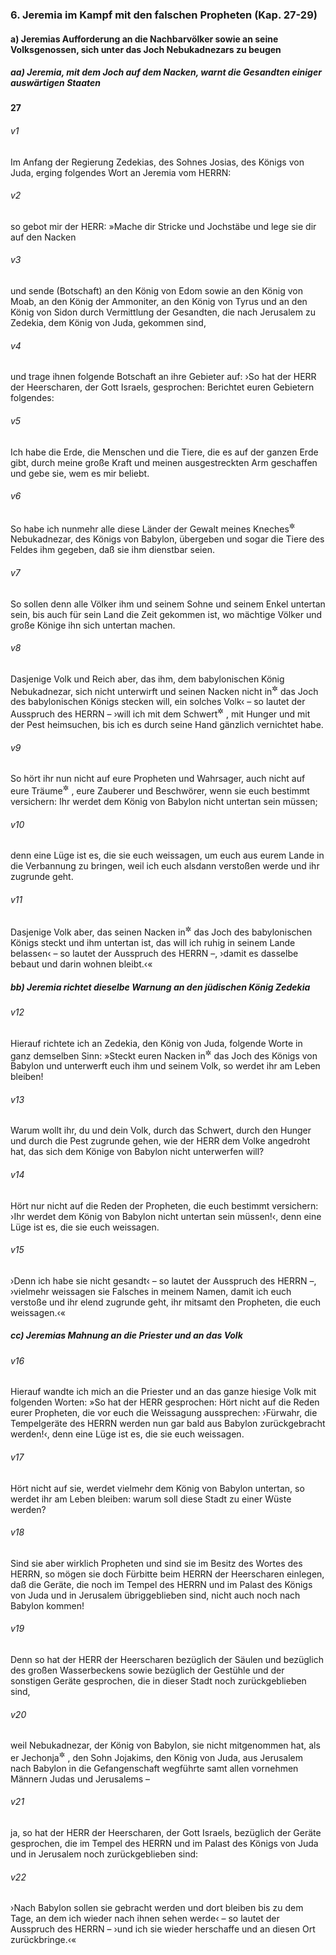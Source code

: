 ### 6. Jeremia im Kampf mit den falschen Propheten (Kap. 27-29)

#### a) Jeremias Aufforderung an die Nachbarvölker sowie an seine Volksgenossen, sich unter das Joch Nebukadnezars zu beugen

##### aa) Jeremia, mit dem Joch auf dem Nacken, warnt die Gesandten einiger auswärtigen Staaten

__27__

###### v1
Im Anfang der Regierung Zedekias, des Sohnes Josias, des Königs von Juda, erging folgendes Wort an Jeremia vom HERRN:

###### v2
so gebot mir der HERR: »Mache dir Stricke und Jochstäbe und lege sie dir auf den Nacken

###### v3
und sende (Botschaft) an den König von Edom sowie an den König von Moab, an den König der Ammoniter, an den König von Tyrus und an den König von Sidon durch Vermittlung der Gesandten, die nach Jerusalem zu Zedekia, dem König von Juda, gekommen sind,

###### v4
und trage ihnen folgende Botschaft an ihre Gebieter auf: ›So hat der HERR der Heerscharen, der Gott Israels, gesprochen: Berichtet euren Gebietern folgendes:

###### v5
Ich habe die Erde, die Menschen und die Tiere, die es auf der ganzen Erde gibt, durch meine große Kraft und meinen ausgestreckten Arm geschaffen und gebe sie, wem es mir beliebt.

###### v6
So habe ich nunmehr alle diese Länder der Gewalt meines Kneches<sup title="oder: Dieners">&#x2732;</sup>
 Nebukadnezar, des Königs von Babylon, übergeben und sogar die Tiere des Feldes ihm gegeben, daß sie ihm dienstbar seien.

###### v7
So sollen denn alle Völker ihm und seinem Sohne und seinem Enkel untertan sein, bis auch für sein Land die Zeit gekommen ist, wo mächtige Völker und große Könige ihn sich untertan machen.

###### v8
Dasjenige Volk und Reich aber, das ihm, dem babylonischen König Nebukadnezar, sich nicht unterwirft und seinen Nacken nicht in<sup title="oder: unter">&#x2732;</sup>
 das Joch des babylonischen Königs stecken will, ein solches Volk‹ – so lautet der Ausspruch des HERRN – ›will ich mit dem Schwert<sup title="= Krieg">&#x2732;</sup>
, mit Hunger und mit der Pest heimsuchen, bis ich es durch seine Hand gänzlich vernichtet habe.

###### v9
So hört ihr nun nicht auf eure Propheten und Wahrsager, auch nicht auf eure Träume<sup title="oder: Träumer">&#x2732;</sup>
, eure Zauberer und Beschwörer, wenn sie euch bestimmt versichern: Ihr werdet dem König von Babylon nicht untertan sein müssen;

###### v10
denn eine Lüge ist es, die sie euch weissagen, um euch aus eurem Lande in die Verbannung zu bringen, weil ich euch alsdann verstoßen werde und ihr zugrunde geht.

###### v11
Dasjenige Volk aber, das seinen Nacken in<sup title="oder: unter">&#x2732;</sup>
 das Joch des babylonischen Königs steckt und ihm untertan ist, das will ich ruhig in seinem Lande belassen‹ – so lautet der Ausspruch des HERRN –, ›damit es dasselbe bebaut und darin wohnen bleibt.‹«

##### bb) Jeremia richtet dieselbe Warnung an den jüdischen König Zedekia


###### v12
Hierauf richtete ich an Zedekia, den König von Juda, folgende Worte in ganz demselben Sinn: »Steckt euren Nacken in<sup title="oder: unter">&#x2732;</sup>
 das Joch des Königs von Babylon und unterwerft euch ihm und seinem Volk, so werdet ihr am Leben bleiben!

###### v13
Warum wollt ihr, du und dein Volk, durch das Schwert, durch den Hunger und durch die Pest zugrunde gehen, wie der HERR dem Volke angedroht hat, das sich dem Könige von Babylon nicht unterwerfen will?

###### v14
Hört nur nicht auf die Reden der Propheten, die euch bestimmt versichern: ›Ihr werdet dem König von Babylon nicht untertan sein müssen!‹, denn eine Lüge ist es, die sie euch weissagen.

###### v15
›Denn ich habe sie nicht gesandt‹ – so lautet der Ausspruch des HERRN –, ›vielmehr weissagen sie Falsches in meinem Namen, damit ich euch verstoße und ihr elend zugrunde geht, ihr mitsamt den Propheten, die euch weissagen.‹«

##### cc) Jeremias Mahnung an die Priester und an das Volk


###### v16
Hierauf wandte ich mich an die Priester und an das ganze hiesige Volk mit folgenden Worten: »So hat der HERR gesprochen: Hört nicht auf die Reden eurer Propheten, die vor euch die Weissagung aussprechen: ›Fürwahr, die Tempelgeräte des HERRN werden nun gar bald aus Babylon zurückgebracht werden!‹, denn eine Lüge ist es, die sie euch weissagen.

###### v17
Hört nicht auf sie, werdet vielmehr dem König von Babylon untertan, so werdet ihr am Leben bleiben: warum soll diese Stadt zu einer Wüste werden?

###### v18
Sind sie aber wirklich Propheten und sind sie im Besitz des Wortes des HERRN, so mögen sie doch Fürbitte beim HERRN der Heerscharen einlegen, daß die Geräte, die noch im Tempel des HERRN und im Palast des Königs von Juda und in Jerusalem übriggeblieben sind, nicht auch noch nach Babylon kommen!

###### v19
Denn so hat der HERR der Heerscharen bezüglich der Säulen und bezüglich des großen Wasserbeckens sowie bezüglich der Gestühle und der sonstigen Geräte gesprochen, die in dieser Stadt noch zurückgeblieben sind,

###### v20
weil Nebukadnezar, der König von Babylon, sie nicht mitgenommen hat, als er Jechonja<sup title="= Jojachin">&#x2732;</sup>
, den Sohn Jojakims, den König von Juda, aus Jerusalem nach Babylon in die Gefangenschaft wegführte samt allen vornehmen Männern Judas und Jerusalems –

###### v21
ja, so hat der HERR der Heerscharen, der Gott Israels, bezüglich der Geräte gesprochen, die im Tempel des HERRN und im Palast des Königs von Juda und in Jerusalem noch zurückgeblieben sind:

###### v22
›Nach Babylon sollen sie gebracht werden und dort bleiben bis zu dem Tage, an dem ich wieder nach ihnen sehen werde‹ – so lautet der Ausspruch des HERRN – ›und ich sie wieder herschaffe und an diesen Ort zurückbringe.‹«